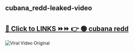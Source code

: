 
 ## cubana_redd-leaked-video 

# <h2><a href="https://clipsfans.com/cubana_redd&ref=git">🔗 Click to LINKS ⏩⏩ 👉 🟢 cubana redd </a></h2>

<a href="https://clipsfans.com/cubana_redd&ref=git" rel="nofollow" data-target="animated-image.originalLink"><img src="https://i.ibb.co.com/xMMVF88/686577567.gif" alt="Viral Video Original" style="max-width: 100%; display: inline-block;" data-target="animated-image.originalImage"></a>
